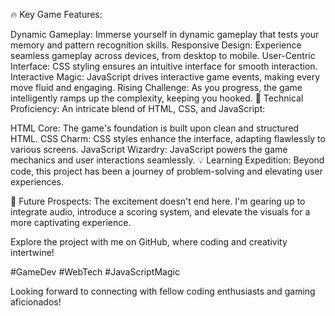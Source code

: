 🔥 Key Game Features:

Dynamic Gameplay: Immerse yourself in dynamic gameplay that tests your memory and pattern recognition skills.
Responsive Design: Experience seamless gameplay across devices, from desktop to mobile.
User-Centric Interface: CSS styling ensures an intuitive interface for smooth interaction.
Interactive Magic: JavaScript drives interactive game events, making every move fluid and engaging.
Rising Challenge: As you progress, the game intelligently ramps up the complexity, keeping you hooked.
🚀 Technical Proficiency:
An intricate blend of HTML, CSS, and JavaScript:

HTML Core: The game's foundation is built upon clean and structured HTML.
CSS Charm: CSS styles enhance the interface, adapting flawlessly to various screens.
JavaScript Wizardry: JavaScript powers the game mechanics and user interactions seamlessly.
💡 Learning Expedition:
Beyond code, this project has been a journey of problem-solving and elevating user experiences.

🎯 Future Prospects:
The excitement doesn't end here. I'm gearing up to integrate audio, introduce a scoring system, and elevate the visuals for a more captivating experience.

Explore the project with me on GitHub, where coding and creativity intertwine!

#GameDev #WebTech #JavaScriptMagic

Looking forward to connecting with fellow coding enthusiasts and gaming aficionados!
